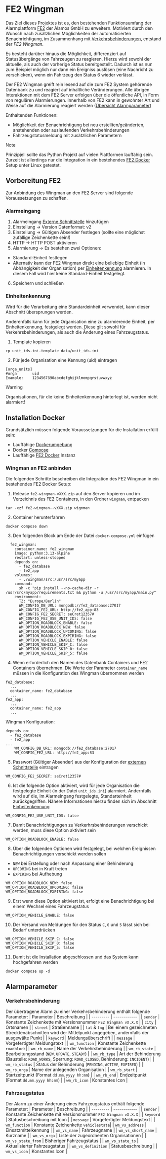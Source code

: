 # FE2 Wingman
Das Ziel dieses Projektes ist es, den bestehenden Funktionsumfang der Alarmplattform [FE2](https://alamos.gmbh/loesungen/alarmplattform) der Alamos GmbH zu erweitern. Motiviert durch den Wunsch nach zusätzlichen Möglichkeiten der automatisierten Benachrichtigung, im Zusammenhang mit [Verkehrsbehinderungen](https://alamos-support.atlassian.net/wiki/spaces/documentation/pages/219480778/Verkehrsbehinderungen#Dokumente-anh%C3%A4ngen-FE2-2.38), entstand der *FE2 Wingman*.

Es besteht darüber hinaus die Möglichkeit, differenziert auf Statusübergänge von Fahrzeugen zu reagieren. Hierzu wird sowohl der aktuelle, als auch der vorherige Status bereitgestellt. Dadurch ist es nun zum Beispiel möglich nur dann ein Ereigniss auslösen (eine Nachricht zu verschicken), wenn ein Fahrzeug den Status 6 wieder verlässt.

Der FE2 Wingman greift rein lesend auf die zum FE2 System gehörende Datenbank zu und reagiert auf inhaltliche Veränderungen. Alle übrigen Interaktionen mit dem FE2 Server erfolgen über die öffentliche API, in Form von regulären Alarmierungen. Innerhalb von FE2 kann in gewohnter Art und Weise auf die Alarmierung reagiert werden ([Übersicht Alarmparameter](#alarmparameter))

Enthaltenden Funktionen:
* Möglichkeit der Benachrichtigung bei neu erstellten/geänderten, anstehenden oder auslaufenden Verkehrsbehinderungen
* Fahrzeugstatusmeldung mit zusätzlichen Parametern

> [!NOTE]
> Prinzipjell sollte das Python Projekt auf vielen Plattformen lauffähig sein. Zurzeit ist allerdings nur die Integration in ein bestehendes [FE2 Docker](https://github.com/alamos-gmbh/fe2-docker) Setup unter Linux getestet.

## Vorbereitung FE2
Zur Anbindung des Wingman an den FE2 Server sind folgende Voraussetzungen zu schaffen.

### Alarmeingang
1. Alarmeingang [Externe Schnittstelle](https://alamos-support.atlassian.net/wiki/spaces/documentation/pages/219480366/Externe+Schnittstelle) hinzufügen
2. Einstellung -> Version Datenformat: v2
3. Einstellung -> Gültigen Absender festlegen (sollte eine möglichst zufällige Zeichenkette sein!)
4. HTTP -> HTTP POST aktivieren
5. Alarmierung -> Es bestehen zwei Optionen:
  - Standard-Einheit festlegen
  - Alternativ kann der FE2 Wingman direkt eine beliebige Einheit (in Abhängigkeit der Organisation) per [Einheitenkennung](#einheitenkennung) alarmieren. In diesem Fall wird hier keine Standard-Einheit festgelegt.
6. Speichern und schließen

### Einheitenkennung
Wird für die Verarbeitung eine Standardeinheit verwendet, kann dieser Abschnitt übersprungen werden.

Anderenfalls kann für jede Organisation eine zu alarmierende Einheit, per Einheitenkennung, festgelegt werden. Diese gilt sowohl für Verkehrsbehinderungen, als auch die Änderung eines Fahrzeugstatus.

1. Template kopieren
```
cp unit_ids.ini.template data/unit_ids.ini
```
2. Für jede Organisation eine Kennung (uid) eintragen
```
[orga_units]
#orga       uid
Example:    1234567890abcdefghijklmompqrstuvwxyz
```
> [!WARNING]
> Organisationen, für die keine Einheitenkennung hinterlegt ist, werden nicht alarmiert!

## Installation Docker
Grundsätzlich müssen folgende Voraussetzungen für die Installation erfüllt sein:
* Lauffähige [Dockerumgebung](https://docs.docker.com/get-started/get-docker/)
* Docker [Compose](https://getcomposer.org/download/)
* Lauffähige [FE2 Docker](https://github.com/alamos-gmbh/fe2-docker) Instanz

### Wingman an FE2 anbinden
Die folgenden Schritte beschreiben die Integration des FE2 Wingman in ein bestehendes FE2 Docker Setup:

1. Release `fe2-wingman-vXXX.zip` auf den Server kopieren und im Verzeichnis des FE2 Containers, in den Ordner `wingman`, entpacken 
```
tar -xzf fe2-wingman--vXXX.zip wignman
```
2. Container herunterfahren
```
docker compose down
```
3. Den folgenden Block am Ende der Datei `docker-compose.yml` einfügen
```
  fe2_wingman:
    container_name: fe2_wingman
    image: python:3.13-alpine
    restart: unless-stopped
    depends_on:
      - fe2_database
      - fe2_app
    volumes:
      - ./wingman/src:/usr/src/myapp
    command:
      sh -c "pip install --no-cache-dir -r /usr/src/myapp/requirements.txt && python -u /usr/src/myapp/main.py"
    environment:
      TZ: "Europe/Berlin"
      WM_CONFIG_DB_URL: mongodb://fe2_database:27017
      WM_CONFIG_FE2_URL: http://fe2_app:83
      WM_CONFIG_FE2_SECRET: seCret12357#
      WM_CONFIG_FE2_USE_UNIT_IDS: false
      WM_OPTION_ROADBLOCK_ENABLE: false
      WM_OPTION_ROADBLOCK_NEW: false
      WM_OPTION_ROADBLOCK_UPCOMING: false
      WM_OPTION_ROADBLOCK_EXPIRING: false
      WM_OPTION_VEHICLE_ENABLE: false
      WM_OPTION_VEHICLE_SKIP_C: false
      WM_OPTION_VEHICLE_SKIP_0: false
      WM_OPTION_VEHICLE_SKIP_5: false
```
4. Wenn erforderlich den Namen des Datenbank Containers und FE2 Containers übernehmen. Die Werte der Parameter `container_name` müssen in die Konfiguration des Wingman übernommen werden
```
fe2_database:
  ...
  container_name: fe2_database
  ...
fe2_app:
  ...
  container_name: fe2_app
  ...
```
Wingman Konfiguration:
```
depends_on:
  - fe2_database
  - fe2_app
...
    WM_CONFIG_DB_URL: mongodb://fe2_database:27017
    WM_CONFIG_FE2_URL: http://fe2_app:83
```
5. Passwort (Gültiger Absender) aus der Konfiguration der [externen Schnittstelle](#vorbereitung-fe2) eintragen
```
WM_CONFIG_FE2_SECRET: seCret12357#
```
6. Ist die folgende Option aktiviert, wird für jede Organisation die festgelegte Einheit (in der Datei `unit_ids.ini`) alarmiert. Andernfalls wird auf die, im Alarmeingang festgelegte, Standarteinheit zurückgegriffen. Nähere Informationen hierzu finden sich im Abschnitt [Einheitenkennung](#einheitenkennung)  
```
WM_CONFIG_FE2_USE_UNIT_IDS: false
```
7. Damit Benachrichtigungen zu Verkerhrsbehinderungen verschickt werden, muss diese Option aktiviert sein
```
WM_OPTION_ROADBLOCK_ENABLE: false
```
8. Über die folgenden Optionen wird festgelegt, bei welchen Ereignissen Benachrichtigungen verschickt werden sollen
 - `NEW` bei Erstellung oder nach Anpassung einer Behinderung
 - `UPCOMING` bei in Kraft treten
 - `EXPIRING` bei Aufhebung
```
WM_OPTION_ROADBLOCK_NEW: false
WM_OPTION_ROADBLOCK_UPCOMING: false
WM_OPTION_ROADBLOCK_EXPIRING: false
```
9. Erst wenn diese Option aktiviert ist, erfolgt eine Benachrichtigung bei einem Wechsel eines Fahrzeugstatus
```
WM_OPTION_VEHICLE_ENABLE: false
```
10. Der Versand von Meldungen für den Status `C`, `0` und `5` lässt sich bei Bedarf unterdrücken
```
WM_OPTION_VEHICLE_SKIP_C: false
WM_OPTION_VEHICLE_SKIP_0: false
WM_OPTION_VEHICLE_SKIP_5: false
```
11. Damit ist die Installation abgeschlossen und das System kann hochgefahren werden
```
docker compose up -d
```

## Alarmparameter
### Verkehrsbehinderung
 Der übertragene Alarm zu einer Verkehrsbehinderung enthält folgende Parameter:
| Parameter | Beschreibung |
| --------- | ------------ |
| `sender` | Konstante Zeichenkette mit Versionsnummer `FE2 Wingman vX.X.X`  |
| `city` | Ortsnamen |
| `street` | Straßenname |
| `lat` & `lng` | Bei einem gezeichneten Strecktenabschnitten wird der Mittelpunkt angegeben, andernfalls der ausgewälte Punkt |
| `keyword` | Meldungsüberschrift |
| `message` | Vorgefertigter Meldungstext |
| `wm_function` | Konstante Zeichenkette `roadblock`|
| `wm_rb_name` | Name der Verkehrsbehinderung |
| `wm_rb_state` | Bearbeitungsstand (`NEW`, `UPDATE`, `STEADY`) |
| `wm_rb_type` | Art der Behinderung (Baustelle: `ROAD_WORKS`, Sperrung: `ROAD_CLOSED`, Behinderung: `INCIDENT`) |
| `wm_rb_status` | Status der Behinderung (`PENDING`, `ACTIVE`, `EXPIRED`) |
| `wm_rb_orga` | Name der anlegenden Organisation |
| `wm_rb_start` | Startzeitpunkt (Format `dd.mm.yyyy hh:mm`) |
| `wm_rb_end` | Endzeitpunkt (Format `dd.mm.yyyy hh:mm`) |
| `wm_rb_icon` | Konstantes Icon |

### Fahrzeugstatus
Der Alarm zu einer Änderung eines Fahrzeugstatus enthält folgende Parameter:
| Parameter | Beschreibung |
| --------- | ------------ |
| `sender` | Konstante Zeichenkette mit Versionsnummer `FE2 Wingman vX.X.X`  |
| `keyword` | Statusbeschreibung mit Icon |
| `message` | Vorgefertigter Meldungstext |
| `wm_function` | Konstante Zeichenkette `vehiclestate`|
| `wm_vs_address` | Einsatzmittelkennung |
| `wm_vs_name` | Fahrzeugname |
| `wm_vs_short_name` | Kurzname |
| `wm_vs_orga` | Liste der zugeordnenten Organisationen |
| `wm_vs_state_from` | Bisheriger Fahrzeugstatus |
| `wm_vs_state_to` | Aktualisierter Fahrzeugstatus |
| `wm_vs_definition` | Statusbeschreibung |
| `wm_vs_icon` | Konstantes Icon |
